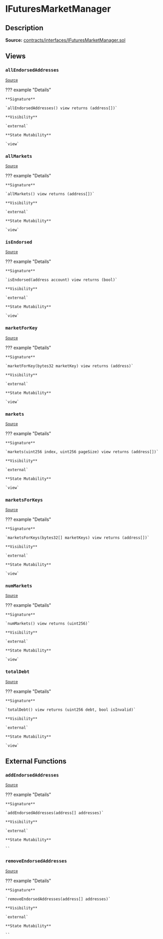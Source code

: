 # IFuturesMarketManager

## Description

**Source:** [contracts/interfaces/IFuturesMarketManager.sol](https://github.com/Synthetixio/synthetix/tree/v2.92.0-alpha/contracts/interfaces/IFuturesMarketManager.sol)

## Views

### `allEndorsedAddresses`

<sub>[Source](https://github.com/Synthetixio/synthetix/tree/v2.92.0-alpha/contracts/interfaces/IFuturesMarketManager.sol#L28)</sub>

??? example "Details"

    **Signature**

    `allEndorsedAddresses() view returns (address[])`

    **Visibility**

    `external`

    **State Mutability**

    `view`

### `allMarkets`

<sub>[Source](https://github.com/Synthetixio/synthetix/tree/v2.92.0-alpha/contracts/interfaces/IFuturesMarketManager.sol#L16)</sub>

??? example "Details"

    **Signature**

    `allMarkets() view returns (address[])`

    **Visibility**

    `external`

    **State Mutability**

    `view`

### `isEndorsed`

<sub>[Source](https://github.com/Synthetixio/synthetix/tree/v2.92.0-alpha/contracts/interfaces/IFuturesMarketManager.sol#L26)</sub>

??? example "Details"

    **Signature**

    `isEndorsed(address account) view returns (bool)`

    **Visibility**

    `external`

    **State Mutability**

    `view`

### `marketForKey`

<sub>[Source](https://github.com/Synthetixio/synthetix/tree/v2.92.0-alpha/contracts/interfaces/IFuturesMarketManager.sol#L20)</sub>

??? example "Details"

    **Signature**

    `marketForKey(bytes32 marketKey) view returns (address)`

    **Visibility**

    `external`

    **State Mutability**

    `view`

### `markets`

<sub>[Source](https://github.com/Synthetixio/synthetix/tree/v2.92.0-alpha/contracts/interfaces/IFuturesMarketManager.sol#L4)</sub>

??? example "Details"

    **Signature**

    `markets(uint256 index, uint256 pageSize) view returns (address[])`

    **Visibility**

    `external`

    **State Mutability**

    `view`

### `marketsForKeys`

<sub>[Source](https://github.com/Synthetixio/synthetix/tree/v2.92.0-alpha/contracts/interfaces/IFuturesMarketManager.sol#L22)</sub>

??? example "Details"

    **Signature**

    `marketsForKeys(bytes32[] marketKeys) view returns (address[])`

    **Visibility**

    `external`

    **State Mutability**

    `view`

### `numMarkets`

<sub>[Source](https://github.com/Synthetixio/synthetix/tree/v2.92.0-alpha/contracts/interfaces/IFuturesMarketManager.sol#L12)</sub>

??? example "Details"

    **Signature**

    `numMarkets() view returns (uint256)`

    **Visibility**

    `external`

    **State Mutability**

    `view`

### `totalDebt`

<sub>[Source](https://github.com/Synthetixio/synthetix/tree/v2.92.0-alpha/contracts/interfaces/IFuturesMarketManager.sol#L24)</sub>

??? example "Details"

    **Signature**

    `totalDebt() view returns (uint256 debt, bool isInvalid)`

    **Visibility**

    `external`

    **State Mutability**

    `view`

## External Functions

### `addEndorsedAddresses`

<sub>[Source](https://github.com/Synthetixio/synthetix/tree/v2.92.0-alpha/contracts/interfaces/IFuturesMarketManager.sol#L30)</sub>

??? example "Details"

    **Signature**

    `addEndorsedAddresses(address[] addresses)`

    **Visibility**

    `external`

    **State Mutability**

    ``

### `removeEndorsedAddresses`

<sub>[Source](https://github.com/Synthetixio/synthetix/tree/v2.92.0-alpha/contracts/interfaces/IFuturesMarketManager.sol#L32)</sub>

??? example "Details"

    **Signature**

    `removeEndorsedAddresses(address[] addresses)`

    **Visibility**

    `external`

    **State Mutability**

    ``
